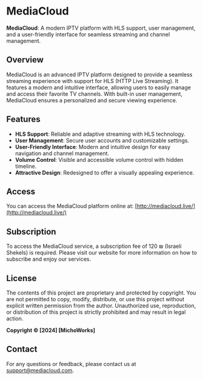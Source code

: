 
# MediaCloud

**MediaCloud**: A modern IPTV platform with HLS support, user management, and a user-friendly interface for seamless streaming and channel management.

## Overview

MediaCloud is an advanced IPTV platform designed to provide a seamless streaming experience with support for HLS (HTTP Live Streaming). It features a modern and intuitive interface, allowing users to easily manage and access their favorite TV channels. With built-in user management, MediaCloud ensures a personalized and secure viewing experience.

## Features

- **HLS Support**: Reliable and adaptive streaming with HLS technology.
- **User Management**: Secure user accounts and customizable settings.
- **User-Friendly Interface**: Modern and intuitive design for easy navigation and channel management.
- **Volume Control**: Visible and accessible volume control with hidden timeline.
- **Attractive Design**: Redesigned to offer a visually appealing experience.

## Access

You can access the MediaCloud platform online at: [http://mediacloud.live/](http://mediacloud.live/)

## Subscription

To access the MediaCloud service, a subscription fee of 120 ₪ (Israeli Shekels) is required. Please visit our website for more information on how to subscribe and enjoy our services.


## License

The contents of this project are proprietary and protected by copyright. You are not permitted to copy, modify, distribute, or use this project without explicit written permission from the author. Unauthorized use, reproduction, or distribution of this project is strictly prohibited and may result in legal action.

**Copyright © [2024] [MichoWorks]**

## Contact

For any questions or feedback, please contact us at [support@mediacloud.com](mailto:support@mediacloud.com).
